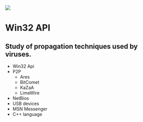 <img src="https://www.kaspersky.com/content/en-global/images/repository/isc/2017-images/virus-img-07.jpg" />
<h1>Win32 API</h1>
<h2>Study of propagation techniques used by viruses.</h2>
<ul>
   <li>Win32 Api</li>
   <li>
      P2P
      <ul>
         <li>Ares</li>
         <li>BitComet</li>
         <li>KaZaA</li>
         <li>LimeWire</li>
      </ul>
   </li>
   <li>NetBios</li>
   <li>USB devices</li>
   <li>MSN Messenger</li>
   <li>C++ language</li>
</ul>
